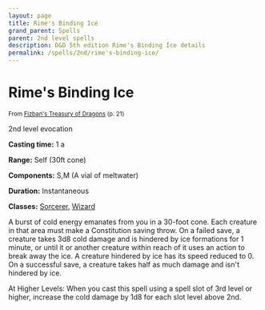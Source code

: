```yaml
---
layout: page
title: Rime's Binding Ice
grand_parent: Spells
parent: 2nd level spells 
description: D&D 5th edition Rime's Binding Ice details
permalink: /spells/2nd/rime's-binding-ice/
---
```


# Rime's Binding Ice

<small>From <a target="_blank" href="https://dnd.wizards.com/products/treasury-dragons">Fizban's Treasury of Dragons</a> (p. 21)</small>


2nd level evocation

**Casting time:** 1 a

**Range:** Self (30ft cone)

**Components:** S,M (A vial of meltwater)

**Duration:** Instantaneous

**Classes:** [Sorcerer](/classes/sorcerer/), [Wizard](/classes/wizard/)

A burst of cold energy emanates from you in a 30-foot cone. Each creature in that area must make a Constitution saving throw. On a failed save, a creature takes 3d8 cold damage and is hindered by ice formations for 1 minute, or until it or another creature within reach of it uses an action to break away the ice. A creature hindered by ice has its speed reduced to 0. On a successful save, a creature takes half as much damage and isn't hindered by ice.

   At Higher Levels: When you cast this spell using a spell slot of 3rd level or higher, increase the cold damage by 1d8 for each slot level above 2nd.
